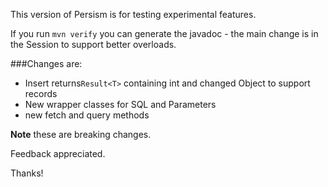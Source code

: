 
This version of Persism is for testing experimental features.

If you run ```mvn verify``` you can generate the javadoc - the main change 
is in the Session to support better overloads.

###Changes are:
* Insert returns```Result<T>``` containing int and changed Object to support records
* New wrapper classes for SQL and Parameters
* new fetch and query methods

**Note** these are breaking changes.

Feedback appreciated.

Thanks!


